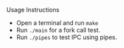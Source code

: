 Usage Instructions
- Open a terminal and run `make`
- Run `./main` for a fork call test.
- Run `./pipes` to test IPC using pipes.

